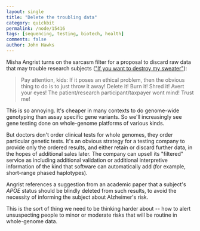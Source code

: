 ```yaml
---
layout: single 
title: "Delete the troubling data" 
category: quickbit
permalink: /node/15416
tags: [sequencing, testing, biotech, health] 
comments: false 
author: John Hawks 
---
```


Misha Angrist turns on the sarcasm filter for a proposal to discard raw data that may trouble research subjects (<a href="http://blogs.plos.org/genomeboy/2011/04/06/if-you-want-to-destroy-my-sweater/">"If you want to destroy my sweater"</a>): 

<blockquote>Pay attention, kids: If it poses an ethical problem, then the obvious thing to do is to just throw it away! Delete it! Burn it! Shred it! Avert your eyes! The patient/research participant/taxpayer wont mind! Trust me!</blockquote>

This is so annoying. It's cheaper in many contexts to do genome-wide genotyping than assay specific gene variants. So we'll increasingly see gene testing done on whole-genome platforms of various kinds. 

But doctors don't order clinical tests for whole genomes, they order particular genetic tests. It's an obvious strategy for a testing company to provide only the ordered results, and either retain or discard further data, in the hopes of additional sales later. The company can upsell its "filtered" service as including additional validation or additional interpretive information of the kind that software can automatically add (for example, short-range phased haplotypes). 

Angrist references a suggestion from an academic paper that a subject's <i>APOE</i> status should be blindly deleted from such results, to avoid the necessity of informing the subject about Alzheimer's risk. 

This is the sort of thing we need to be thinking harder about -- how to alert unsuspecting people to minor or moderate risks that will be routine in whole-genome data. 

